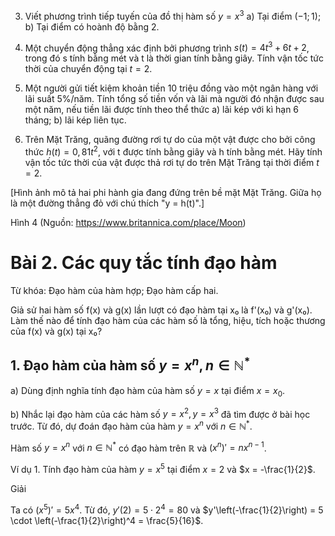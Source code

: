 3. Viết phương trình tiếp tuyến của đồ thị hàm số $y = x^3$
   a) Tại điểm $(-1; 1)$;
   b) Tại điểm có hoành độ bằng 2.

4. Một chuyển động thẳng xác định bởi phương trình $s(t) = 4t^3 + 6t + 2$, trong đó s tính bằng mét và t là thời gian tính bằng giây. Tính vận tốc tức thời của chuyển động tại $t = 2$.

5. Một người gửi tiết kiệm khoản tiền 10 triệu đồng vào một ngân hàng với lãi suất 5%/năm. Tính tổng số tiền vốn và lãi mà người đó nhận được sau một năm, nếu tiền lãi được tính theo thể thức
   a) lãi kép với kì hạn 6 tháng;
   b) lãi kép liên tục.

6. Trên Mặt Trăng, quãng đường rơi tự do của một vật được cho bởi công thức $h(t) = 0,81t^2$, với t được tính bằng giây và h tính bằng mét. Hãy tính vận tốc tức thời của vật được thả rơi tự do trên Mặt Trăng tại thời điểm $t = 2$.

[Hình ảnh mô tả hai phi hành gia đang đứng trên bề mặt Mặt Trăng. Giữa họ là một đường thẳng đỏ với chú thích "y = h(t)".]

Hình 4
(Nguồn: https://www.britannica.com/place/Moon)

# Bài 2. Các quy tắc tính đạo hàm

Từ khóa: Đạo hàm của hàm hợp; Đạo hàm cấp hai.

Giả sử hai hàm số f(x) và g(x) lần lượt có đạo hàm tại x₀ là f'(x₀) và g'(x₀). Làm thế nào để tính đạo hàm của các hàm số là tổng, hiệu, tích hoặc thương của f(x) và g(x) tại x₀?

## 1. Đạo hàm của hàm số $y = x^n, n \in \mathbb{N}^*$

a) Dùng định nghĩa tính đạo hàm của hàm số $y = x$ tại điểm $x = x_0$.

b) Nhắc lại đạo hàm của các hàm số $y = x^2, y = x^3$ đã tìm được ở bài học trước. Từ đó, dự đoán đạo hàm của hàm $y = x^n$ với $n \in \mathbb{N}^*$.

Hàm số $y = x^n$ với $n \in \mathbb{N}^*$ có đạo hàm trên $\mathbb{R}$ và $(x^n)' = nx^{n-1}$.

Ví dụ 1. Tính đạo hàm của hàm $y = x^5$ tại điểm $x = 2$ và $x = -\frac{1}{2}$.

Giải

Ta có $(x^5)' = 5x^4$. Từ đó, $y'(2) = 5 \cdot 2^4 = 80$ và $y'\left(-\frac{1}{2}\right) = 5 \cdot \left(-\frac{1}{2}\right)^4 = \frac{5}{16}$.